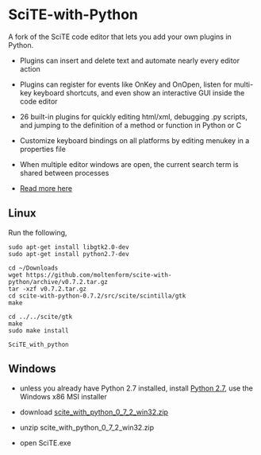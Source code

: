 # SciTE-with-Python

A fork of the SciTE code editor that lets you add your own plugins in Python.

* Plugins can insert and delete text and automate nearly every editor action

* Plugins can register for events like OnKey and OnOpen, listen for multi-key keyboard shortcuts, and even show an interactive GUI inside the code editor

* 26 built-in plugins for quickly editing html/xml, debugging .py scripts, and jumping to the definition of a method or function in Python or C
    
* Customize keyboard bindings on all platforms by editing menukey in a properties file

* When multiple editor windows are open, the current search term is shared between processes
    
* [Read more here](https://moltenform.com/page/scite-with-python/doc/)

## Linux

Run the following,

    sudo apt-get install libgtk2.0-dev
    sudo apt-get install python2.7-dev
    
    cd ~/Downloads
    wget https://github.com/moltenform/scite-with-python/archive/v0.7.2.tar.gz
    tar -xzf v0.7.2.tar.gz
    cd scite-with-python-0.7.2/src/scite/scintilla/gtk
    make
    
    cd ../../scite/gtk
    make
    sudo make install

    SciTE_with_python

## Windows

* unless you already have Python 2.7 installed, install [Python 2.7](https://www.python.org/downloads/windows/), use the Windows x86 MSI installer

* download [scite_with_python_0_7_2_win32.zip](https://github.com/moltenform/scite-with-python/releases/download/v0.7.2/scite_with_python_0_7_2_win32.zip)

* unzip scite_with_python_0_7_2_win32.zip

* open SciTE.exe


